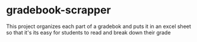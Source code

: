 # gradebook-scrapper
This project organizes each part of a gradebok and puts it in an excel sheet so that it's its easy for students to read and break down their grade
